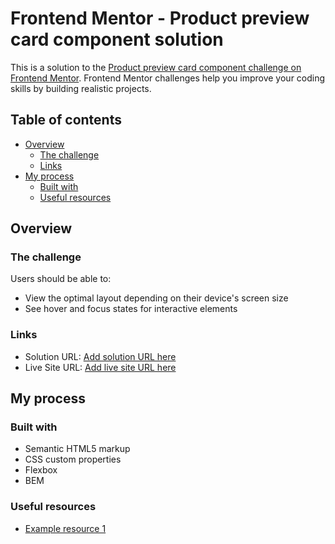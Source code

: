 # Frontend Mentor - Product preview card component solution

This is a solution to the [Product preview card component challenge on Frontend Mentor](https://www.frontendmentor.io/challenges/product-preview-card-component-GO7UmttRfa). Frontend Mentor challenges help you improve your coding skills by building realistic projects. 

## Table of contents

- [Overview](#overview)
  - [The challenge](#the-challenge)
  - [Links](#links)
- [My process](#my-process)
  - [Built with](#built-with)
  - [Useful resources](#useful-resources)

## Overview

### The challenge

Users should be able to:

- View the optimal layout depending on their device's screen size
- See hover and focus states for interactive elements

### Links

- Solution URL: [Add solution URL here](https://github.com/Kiara523/product-preview-card)
- Live Site URL: [Add live site URL here](https://kiara523.github.io/product-preview-card/)

## My process

### Built with

- Semantic HTML5 markup
- CSS custom properties
- Flexbox
- BEM 

### Useful resources

- [Example resource 1](https://developer.mozilla.org/) 

